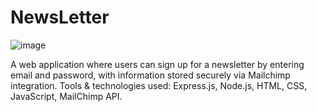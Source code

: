 # NewsLetter
![image](https://github.com/user-attachments/assets/3d36b86c-f4ca-41d4-9ebb-47efbc426ec2)

A web application where users can sign up for a newsletter by entering email and password, with information stored securely via Mailchimp integration.
Tools & technologies used: Express.js, Node.js, HTML, CSS, JavaScript, MailChimp API.
